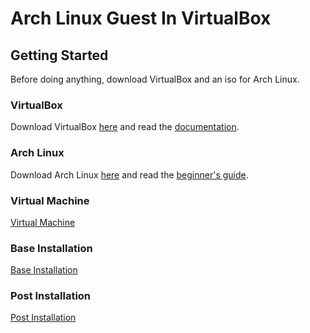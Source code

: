 # Arch Linux Guest In VirtualBox

## Getting Started
Before doing anything, download VirtualBox and an iso for Arch Linux.

### VirtualBox
Download VirtualBox [here](https://www.virtualbox.org/wiki/Downloads) and
 read the [documentation](https://www.virtualbox.org/manual/UserManual.html).

### Arch Linux
Download Arch Linux [here](https://www.archlinux.org/download/) and
 read the [beginner's guide](https://wiki.archlinux.org/index.php/Beginners'_guide).

### Virtual Machine
[Virtual Machine](./VirtualBox/README.md)

### Base Installation
[Base Installation](./ArchLinux/BaseInstallation/README.md)

### Post Installation
[Post Installation](./ArchLinux/PostInstallation/README.md)
